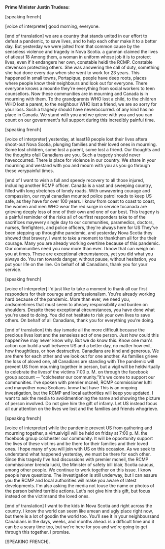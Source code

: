 

**Prime Minister Justin Trudeau**:


[speaking french] 

[voice of interpreter] good morning, everyone.

[end of translation] we are a country that stands united in our effort to defeat a pandemic, to save lives, and to help each other make it to a better day.
But yesterday we were jolted from that common cause by the senseless violence and tragedy in Nova Scotia.
a gunman claimed the lives of atleast 18  Among them, a woman in uniform whose job it is to protect lives, even if it endangers her own, constable heidi   the RCMP.
Constable stevenson  protecting others.
She was answering the call of duty, something she had done every day when she went to work for 23 years.
This happened in small towns, Portapique,     people have deep roots, places where people know their neighbours and look out for everyone.
There everyone knows a mountie  they're everything from social workers to teen counsellors.
Now these communities are in mourning and Canada is in mourning with them.
To the grandparents WHO lost a child, to the children WHO lost a parent, to the neighbour WHO lost a friend, we are so sorry for your loss.
Such a tragedy should have neveroccurred.
 of any kind has no place in Canada.
We stand with you and we grieve with you and you can count on our government's full support during this incredibly painful time.

[speaking french] 

[voice of interpreter] yesterday, at least18 people lost their lives aftera shoot-out  Nova Scotia, plunging families and their loved ones in mourning.
Some lost children, some lost a parent, some lost a friend.
Our thoughts and the thoughts ofall Canadians are  you.
Such a tragedy should never haveoccurred.
There is  place for violence in our country.
We share in your mourning and westand with you and mourn with you as you go through these verypainful times.

[end of  I want to wish a full and speedy recovery to all those injured, including another RCMP officer.
Canada is a vast and sweeping country, filled with long stretches of lonely roads.
With unwavering courage and compassion, our royal canadian mounted police patrol  roads to keep US safe, as they have for over 100 years.
I know from coast to coast to coast, the women and men WHO wear the red surge in service tocanada are grieving deeply  loss of one of their own and one of our best.
This tragedy is a painful reminder of the risks all of ourfirst responders take to   of the sacrifices  mayevery single day to  our communities, paramedics, doctors, nurses, firefighters, and police officers, they're always here for US They've been stepping up throughthe pandemic, and yesterday  Nova Scotia they showed that bravery.
I want to take a moment to thankthem all for the  their courage.
Many  you are already working overtime because of this pandemic.
Our communities need you now more than ever.
I know that can weigh on you at times.
These are exceptional circumstances, yet you did what you always do. You ran towards danger, without pause, without hesitation, you put your life on the line.
On behalf of all Canadians, thank you for your service.

[speaking french] 

[voice of interpreter] I'd just like to take a moment to thank all our first responders for their courage and  professionalism.
You're already working hard because of the pandemic.
More than ever, we need you, andsometimes that must seem to  aheavy responsibility and burden on  shoulders.
Despite these exceptional circumstances, you have done what you're used to doing.
You did not hesitate to risk your own lives to save others.
On behalf of all Canadians, thank you for everything you're doing.

[end of translation] this day ismade all the more difficult because  the precious lives lost and the senseless act of one person.
Just how could this happen?we may never know why.
But we do know this.
Know one man's action can build a wall between US and a better day, no matter how evil, how thoughtless, or how destructive.
Canadians are kind and generous.
We are there for each other and we look out for one another.
As families grieve the loss of aloved one, all Canadians are standing with  The pandemic will prevent US from mourning together in person, but a vigil will be heldvirtually to celebrate the livesof the victims  7:00 p. M. on  through the facebook group account -- "colchester  our community."it's  we come  to support our communities.
I've spoken with premier mcneil, RCMP commissioner lufti and manyother nova Scotians.
 know that  have  This is an ongoing investigation, but the RCMP and local authorities will keep you updated.
I want to ask the media to avoidmentioning the name and showing the picture of  person involved.
Do not give him the gift of infamy.
Let US instead focus all our attention on the lives we lost and the families and friends whogrieve.

[speaking french] 

[voice of interpreter] while the pandemic  prevent US from gathering and mourning together, a virtualvigil will be held on friday at 7:00 p. M.  the facebook group colchester  our community.
It will be  opportunity  support the lives of these victims and be there for their families and their loved ones.
I hope many of you will join with US on this occasion.
As we seek to understand what happened yesterday, we must be there for each other.
Since this tragedy I've had discussions with premier mcneil, the RCMP commissioner brenda lucki, the Minister of  safety bill blair,   Scotia caucus, among other people.
We  continue to work together on this issue.
I know people have questions.
The investigation is still underway, but I can assure you the RCMP and local authorities will make you aware of latest developments.
I'm also asking the media not touse the name or photos of the person behind  terrible actions.
Let's not give him this gift, but focus instead on the victimsand the loved ones.

[end of translation] I want to  the kids in Nova Scotia and right across the country.
I know the world can seem like amean and ugly place right now, but there is a  lot of goodin the world too.
You'll see it in your neighboursand  Canadians in the days, weeks, and months ahead.
 is a difficult time and it can be a scary time too, but we're here for you and we're going to get through this together.
I promise.



[SPEAKING FRENCH].
